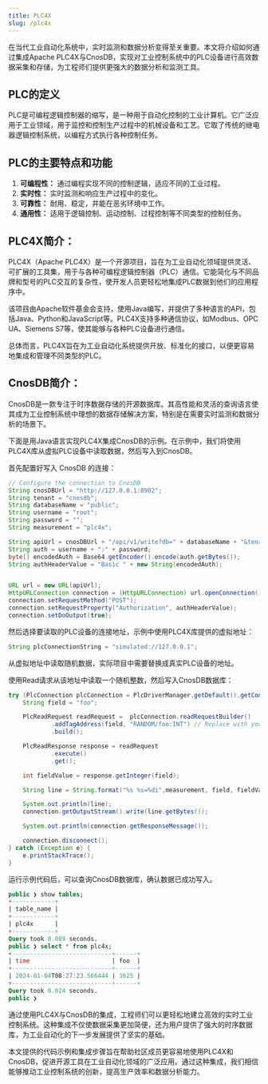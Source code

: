 ```yaml
---
title: PLC4X
slug: /plc4x
---
```


在当代工业自动化系统中，实时监测和数据分析变得至关重要。本文将介绍如何通过集成Apache PLC4X与CnosDB，实现对工业控制系统中的PLC设备进行高效数据采集和存储，为工程师们提供更强大的数据分析和监测工具。

## **PLC的定义**

PLC是可编程逻辑控制器的缩写，是一种用于自动化控制的工业计算机。它广泛应用于工业领域，用于监控和控制生产过程中的机械设备和工艺。它取了传统的继电器逻辑控制系统，以编程方式执行各种控制任务。

## **PLC的主要特点和功能**

1. **可编程性：** 通过编程实现不同的控制逻辑，适应不同的工业过程。
2. **实时性：** 实时监测和响应生产过程中的变化。
3. **可靠性：** 耐用、稳定，并能在恶劣环境中工作。
4. **通用性：** 适用于逻辑控制、运动控制、过程控制等不同类型的控制任务。

## **PLC4X简介：**

PLC4X（Apache PLC4X）是一个开源项目，旨在为工业自动化领域提供灵活、可扩展的工具集，用于与各种可编程逻辑控制器（PLC）通信。它能简化与不同品牌和型号的PLC交互的复杂性，使开发人员更轻松地集成PLC数据到他们的应用程序中。

该项目由Apache软件基金会支持，使用Java编写，并提供了多种语言的API，包括Java、Python和JavaScript等。PLC4X支持多种通信协议，如Modbus、OPC UA、Siemens S7等，使其能够与各种PLC设备进行通信。

总体而言，PLC4X旨在为工业自动化系统提供开放、标准化的接口，以便更容易地集成和管理不同类型的PLC。

## **CnosDB简介：**

CnosDB是一款专注于时序数据存储的开源数据库。其高性能和灵活的查询语言使其成为工业控制系统中理想的数据存储解决方案，特别是在需要实时监测和数据分析的场景下。

下面是用Java语言实现PLC4X集成CnosDB的示例。在示例中，我们将使用PLC4X库从虚拟PLC设备中读取数据，然后写入到CnosDB。

首先配置好写入 CnosDB 的连接：

```java
// Configure the connection to CnosDB
String cnosDBUrl = "http://127.0.0.1:8902";
String tenant = "cnosdb";
String databaseName = "public";
String username = "root";
String password = "";
String measurement = "plc4x";

String apiUrl = cnosDBUrl + "/api/v1/write?db=" + databaseName + "&tenant=" + tenant + "&pretty=true";
String auth = username + ":" + password;
byte[] encodedAuth = Base64.getEncoder().encode(auth.getBytes());
String authHeaderValue = "Basic " + new String(encodedAuth);


URL url = new URL(apiUrl);
HttpURLConnection connection = (HttpURLConnection) url.openConnection();
connection.setRequestMethod("POST");
connection.setRequestProperty("Authorization", authHeaderValue);
connection.setDoOutput(true);
```

然后选择要读取的PLC设备的连接地址，示例中使用PLC4X库提供的虚拟地址：

```java
String plcConnectionString = "simulated://127.0.0.1";
```

从虚拟地址中读取随机数据，实际项目中需要替换成真实PLC设备的地址。

使用Read请求从该地址中读取一个随机整数，然后写入CnosDB数据库：

```java
try (PlcConnection plcConnection = PlcDriverManager.getDefault().getConnectionManager().getConnection(plcConnectionString)) {
    String field = "foo";

    PlcReadRequest readRequest =  plcConnection.readRequestBuilder()
            .addTagAddress(field, "RANDOM/foo:INT") // Replace with your PLC address
            .build();

    PlcReadResponse response = readRequest
            .execute()
            .get();

    int fieldValue = response.getInteger(field);

    String line = String.format("%s %s=%di",measurement, field, fieldValue);

    System.out.println(line);
    connection.getOutputStream().write(line.getBytes());

    System.out.println(connection.getResponseMessage());

    connection.disconnect();
} catch (Exception e) {
    e.printStackTrace();
}
```

运行示例代码后，可以查询CnosDB数据库，确认数据已成功写入。

```sql
public ❯ show tables;
+------------+
| table_name |
+------------+
| plc4x      |
+------------+
Query took 0.089 seconds.
public ❯ select * from plc4x;
+----------------------------+------+
| time                       | foo  |
+----------------------------+------+
| 2024-01-04T08:27:23.566444 | 3625 |
+----------------------------+------+
Query took 0.024 seconds.
public ❯
```

通过使用PLC4X与CnosDB的集成，工程师们可以更轻松地建立高效的实时工业控制系统。这种集成不仅使数据采集更加简便，还为用户提供了强大的时序数据库，为工业自动化的下一步发展提供了坚实的基础。

本文提供的代码示例和集成步骤旨在帮助社区成员更容易地使用PLC4X和CnosDB，促进开源工具在工业自动化领域的广泛应用。通过这种集成，我们相信能够推动工业控制系统的创新，提高生产效率和数据分析能力。

